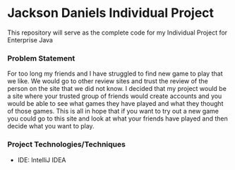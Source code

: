 # Jackson Daniels  Individual Project

This repository will serve as the complete code for my Individual Project for Enterprise Java

### Problem Statement

For too long my friends and I have struggled to find new game to play that we like. We would go to other review sites and 
trust the review of the person on the site that we did not know. I decided that my project would be a site where your
trusted group of friends would create accounts and you would be able to see what games they have played and what they thought
of those games. This is all in hope that if you want to try out a new game you could go to this site
and look at what your friends have played and then decide what you want to play. 

### Project Technologies/Techniques
* IDE: IntelliJ IDEA


